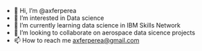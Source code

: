 - 👋 Hi, I’m @axferperea
- 👀 I’m interested in Data science
- 🌱 I’m currently learning data science in IBM Skills Network
- 💞️ I’m looking to collaborate on aerospace data sicence projects
- 📫 How to reach me axferperea@gmail.com

<!---
axferperea/axferperea is a ✨ special ✨ repository because its `README.md` (this file) appears on your GitHub profile.
You can click the Preview link to take a look at your changes.
--->
